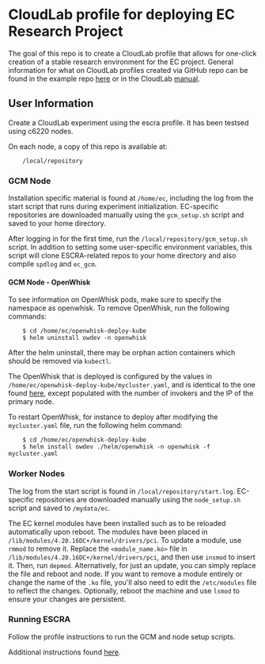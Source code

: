 # CloudLab profile for deploying EC Research Project

The goal of this repo is to create a CloudLab profile that allows for one-click creation of a stable research environment for the EC project. General information for what on CloudLab profiles created via GitHub repo can be found in the example repo [here](https://github.com/emulab/my-profile) or in the CloudLab [manual](https://docs.cloudlab.us/cloudlab-manual.html).

## User Information

Create a CloudLab experiment using the escra profile. It has been testsed using c6220 nodes.

On each node, a copy of this repo is available at:
```
    /local/repository
```

### GCM Node

Installation specific material is found at ```/home/ec```, including the log from the start script that runs during experiment initialization. EC-specific repositories are downloaded manually using the ```gcm_setup.sh``` script and saved to your home directory.

After logging in for the first time, run the ```/local/repository/gcm_setup.sh``` script. In addition to setting some user-specific environment variables, this script will clone ESCRA-related repos to your home directory and also compile ```spdlog``` and ```ec_gcm```.  

#### GCM Node - OpenWhisk

To see information on OpenWhisk pods, make sure to specify the namespace as openwhisk. To remove OpenWhisk,
run the following commands:
```
    $ cd /home/ec/openwhisk-deploy-kube
    $ helm uninstall owdev -n openwhisk
```
After the helm uninstall, there may be orphan action containers which should be removed via ```kubectl```.

The OpenWhisk that is deployed is configured by the values in ```/home/ec/openwhisk-deploy-kube/mycluster.yaml```, and is 
identical to the one found [here](mycluster.yaml), except populated with the number of invokers and the IP of the primary node.

To restart OpenWhisk, for instance to deploy after modifying the ```mycluster.yaml``` file, run the following helm command:
```
    $ cd /home/ec/openwhisk-deploy-kube
    $ helm install owdev ./helm/openwhisk -n openwhisk -f mycluster.yaml
```

### Worker Nodes

The log from the start script is found in ```/local/repository/start.log```. EC-specific repositories are downloaded manually using the ```node_setup.sh``` script and saved to ```/mydata/ec```.

The EC kernel modules have been installed such as to be reloaded automatically upon reboot. The modules have been placed in ```/lib/modules/4.20.16DC+/kernel/drivers/pci```. To update a module, use ```rmmod``` to remove it. Replace the ```<module_name.ko>``` file in ```/lib/modules/4.20.16DC+/kernel/drivers/pci```, and then use ```insmod``` to insert it. Then, run ```depmod```. Alternatively, for just an update, you can simply replace the file and reboot and node. If you want to remove a module entirely or change the name of the ```.ko``` file, you'll also need to edit the ```/etc/modules``` file to reflect the changes. Optionally, reboot the machine and use ```lsmod``` to ensure your changes are persistent.

### Running ESCRA

Follow the profile instructions to run the GCM and node setup scripts.

Additional instructions found [here](Documentation/escra_setup.md).
